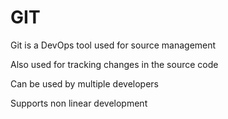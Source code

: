 # GIT

Git is a DevOps tool used for source management

Also used for tracking changes in the source code

Can be used by multiple developers

Supports non linear development
